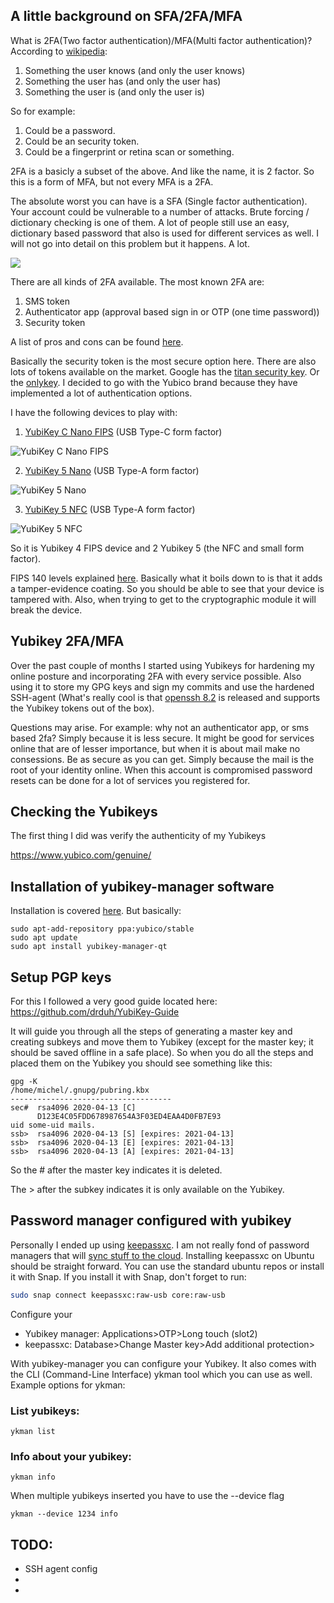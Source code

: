 ## A little background on SFA/2FA/MFA
What is 2FA(Two factor authentication)/MFA(Multi factor authentication)? According to [wikipedia](https://en.wikipedia.org/wiki/Multi-factor_authentication):
1) Something the user knows (and only the user knows)
2) Something the user has (and only the user has)
3) Something the user is (and only the user is)

So for example:
1) Could be a password.
2) Could be an security token.
3) Could be a fingerprint or retina scan or something.

2FA is a basicly a subset of the above. And like the name, it is 2 factor. So this is a form of MFA, but not every MFA is a 2FA.

The absolute worst you can have is a SFA (Single factor authentication). Your account could be vulnerable to a number of attacks. Brute forcing / dictionary checking is one of them. A lot of people still use an easy, dictionary based password that also is used for different services as well. I will not go into detail on this problem but it happens. A lot. 

![](images/how_hacking_works.png)

There are all kinds of 2FA available. The most known 2FA are:
1) SMS token
2) Authenticator app (approval based sign in or OTP (one time password))
3) Security token

A list of pros and cons can be found [here](https://www.scentropic.com/blog/2018/aug/google-2fa/google-2fa.shtml).

Basically the security token is the most secure option here. There are also lots of tokens available on the market. Google has the [titan security key](https://cloud.google.com/titan-security-key/). Or the [onlykey](https://onlykey.io/). 
I decided to go with the Yubico brand because they have implemented a lot of authentication options.

I have the following devices to play with:
1) [YubiKey C Nano FIPS](https://www.yubico.com/product/yubikey-c-nano-fips) (USB Type-C form factor)

![YubiKey C Nano FIPS](images/cfips-nano-back.png "YubiKey C Nano FIPS")

2) [YubiKey 5 Nano](https://www.yubico.com/product/yubikey-5-nano) (USB Type-A form factor) 

![YubiKey 5 Nano](images/yubikey-5-nano_2.png "YubiKey 5 Nano")

3) [YubiKey 5 NFC](https://www.yubico.com/product/yubikey-5-nfc) (USB Type-A form factor)

![YubiKey 5 NFC](images/yubikey-5-nfc_3.png "YubiKey 5 NFC")


So it is Yubikey 4 FIPS device and 2 Yubikey 5 (the NFC and small form factor).

FIPS 140 levels explained [here](https://datalocker.com/fips-140-2-levels-explained/).
Basically what it boils down to is that it adds a tamper-evidence coating. So you should be able to see that your device is tampered with. Also, when trying to get to the cryptographic module it will break the device.

## Yubikey 2FA/MFA

Over the past couple of months I started using Yubikeys for hardening my online posture and incorporating 2FA with every service possible.
Also using it to store my GPG keys and sign my commits and use the hardened SSH-agent (What's really cool is that [openssh 8.2](https://www.openssh.com/txt/release-8.2) is released and supports the Yubikey tokens out of the box).

Questions may arise. For example: why not an authenticator app, or sms based 2fa? Simply because it is less secure.
It might be good for services online that are of lesser importance, but when it is about mail make no consessions. Be as secure as you can get.
Simply because the mail is the root of your identity online. When this account is compromised password resets can be done for a lot of services you registered for.

## Checking the Yubikeys

The first thing I did was verify the authenticity of my Yubikeys

https://www.yubico.com/genuine/

## Installation of yubikey-manager software
Installation is covered [here](https://support.yubico.com/support/solutions/articles/15000010964-enabling-the-yubico-ppa-on-ubuntu). But basically:
```
sudo apt-add-repository ppa:yubico/stable
sudo apt update
sudo apt install yubikey-manager-qt
```

## Setup PGP keys
For this I followed a very good guide located here: https://github.com/drduh/YubiKey-Guide

It will guide you through all the steps of generating a master key and creating subkeys and move them to Yubikey (except for the master key; it should be saved offline in a safe place). So when you do all the steps and placed them on the Yubikey you should see something like this:
```
gpg -K 
/home/michel/.gnupg/pubring.kbx
------------------------------------
sec#  rsa4096 2020-04-13 [C]
      D123E4C05FDD678987654A3F03ED4EAA4D0FB7E93
uid some-uid mails.
ssb>  rsa4096 2020-04-13 [S] [expires: 2021-04-13]
ssb>  rsa4096 2020-04-13 [E] [expires: 2021-04-13]
ssb>  rsa4096 2020-04-13 [A] [expires: 2021-04-13]
```
So the # after the master key indicates it is deleted.

The > after the subkey indicates it is only available on the Yubikey.

## Password manager configured with yubikey
Personally I ended up using [keepassxc](https://keepassxc.org/). I am not really fond of password managers that will [sync stuff to the cloud](https://securityaffairs.co/wordpress/91338/hacking/lastpass-credentials-leak.html).
Installing keepassxc on Ubuntu should be straight forward. You can use the standard ubuntu repos or install it with Snap. If you install it with Snap, don't forget to run:
```zsh
sudo snap connect keepassxc:raw-usb core:raw-usb
```
Configure your
* Yubikey manager: Applications>OTP>Long touch (slot2)
* keepassxc: Database>Change Master key>Add additional protection>

With yubikey-manager you can configure your Yubikey. It also comes with the CLI (Command-Line Interface) ykman tool which you can use as well.
Example options for ykman:

### List yubikeys:
```
ykman list
```

### Info about your yubikey:
```
ykman info
```
When multiple yubikeys inserted you have to use the --device flag
```
ykman --device 1234 info
```

## TODO:
* SSH agent config
* 
*
